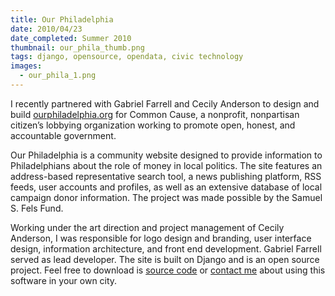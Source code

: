 ```yaml
---
title: Our Philadelphia
date: 2010/04/23
date_completed: Summer 2010
thumbnail: our_phila_thumb.png
tags: django, opensource, opendata, civic technology
images:
  - our_phila_1.png
---
```


I recently partnered with Gabriel Farrell and Cecily Anderson to design and build <a href="http://ourphiladelphia.org">ourphiladelphia.org</a> for Common Cause, a nonprofit, nonpartisan citizen&#8217;s lobbying organization working to promote open, honest, and accountable government.

Our Philadelphia is a community website designed to provide information to Philadelphians about the role of money in local politics. The site features an address-based representative search tool, a news publishing platform, RSS feeds, user accounts and profiles, as well as an extensive database of local campaign donor information. The project was made possible by the Samuel S. Fels Fund.

Working under the art direction and project management of Cecily Anderson, I was responsible for logo design and branding, user interface design, information architecture, and front end development. Gabriel Farrell served as lead developer. The site is built on Django and is an open source project. Feel free to download is <a title="OurCity on Google Code" href="http://code.google.com/p/ourcity/">source code</a> or <a title="Email Mike Ball" href="mailto:mikedball@gmail.com">contact me</a> about using this software in your own city.
